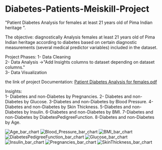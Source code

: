 # Diabetes-Patients-Meiskill-Project

"Patient Diabetes Analysis for females at least 21 years old of Pima Indian heritage ".

The objective:
diagnostically Analysis females at least 21 years old of Pima Indian heritage according to diabetes based on certain diagnostic measurements (several medical predictor variables) included in the dataset. <br />

Project Phases:
1- Data Cleaning  <br />
2- Data Analysis ->"Add Insights columns to dataset depending on dataset columns." <br />
3- Data Visualization <br />

the link of project Documentation:
[Patient Diabetes Analysis for females.pdf](https://github.com/AhmedGoma96/Diabetes-Patients-Meiskill-Project/files/12789570/Patient.Diabetes.Analysis.for.females.pdf) <br />

Insights: <br />
1- Diabetes and non-Diabetes by Pregnancies.
2- Diabetes and non-Diabetes by Glucose.
3-Diabetes and non-Diabetes by Blood Pressure.
4-Diabetes and non-Diabetes by Skin Thickness.
5-Diabetes and non-Diabetes by Insulin.
6-Diabetes and non-Diabetes by BMI.
7-Diabetes and non-Diabetes by DiabetesPedigreeFunction.
8-Diabetes and non-Diabetes by Age.

![Age_bar_chart](https://github.com/AhmedGoma96/Diabetes-Patients-Meiskill-Project/assets/62291595/cfeaad92-c1c6-402c-b915-4428ec01a272)
![Blood_Pressure_bar_chart](https://github.com/AhmedGoma96/Diabetes-Patients-Meiskill-Project/assets/62291595/8e88198c-253a-456c-b2b3-dc1716493507)
![BMI_bar_chart](https://github.com/AhmedGoma96/Diabetes-Patients-Meiskill-Project/assets/62291595/482305d3-6232-4851-bbae-eba316643fa2)
![DiabetesPedigreeFunction_bar_chart](https://github.com/AhmedGoma96/Diabetes-Patients-Meiskill-Project/assets/62291595/579faa91-4fca-4ad3-82f8-b2867fa6bf08)
![Glucose_bar_chart](https://github.com/AhmedGoma96/Diabetes-Patients-Meiskill-Project/assets/62291595/4a5e7457-eb55-45c9-aa11-c44abc8556d8)
![Insulin_bar_chart](https://github.com/AhmedGoma96/Diabetes-Patients-Meiskill-Project/assets/62291595/8c5b897a-d76b-47a1-8efb-d81072371950)
![Pregnancies_bar_chart](https://github.com/AhmedGoma96/Diabetes-Patients-Meiskill-Project/assets/62291595/6d78e47a-9383-4e39-85be-091a575007ef)
![SkinThickness_bar_chart](https://github.com/AhmedGoma96/Diabetes-Patients-Meiskill-Project/assets/62291595/0983d132-9494-4bfc-801c-46e75a11089f)
